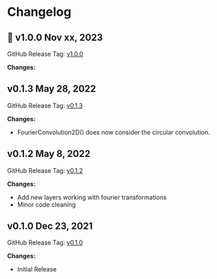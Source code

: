 
# Changelog

## :rocket: v1.0.0 Nov xx, 2023
GitHub Release Tag: [v1.0.0](https://github.com/sascha-kirch/DeepSaki/releases/tag/v1.0.0)

**Changes:**


## v0.1.3 May 28, 2022
GitHub Release Tag: [v0.1.3](https://github.com/sascha-kirch/DeepSaki/releases/tag/v0.1.3)

**Changes:**

- FourierConvolution2D() does now consider the circular convolution.

## v0.1.2 May 8, 2022
GitHub Release Tag: [v0.1.2](https://github.com/sascha-kirch/DeepSaki/releases/tag/v0.1.2)

**Changes:**

- Add new layers working with fourier transformations
- Minor code cleaning

## v0.1.0 Dec 23, 2021
GitHub Release Tag: [v0.1.0](https://github.com/sascha-kirch/DeepSaki/releases/tag/v0.1.0)

**Changes:**

- Initial Release

